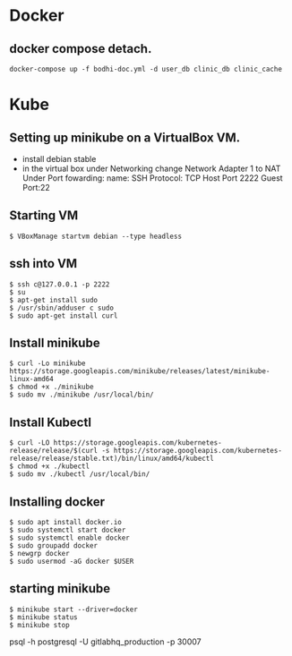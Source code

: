 # Docker
## docker compose detach.
```
docker-compose up -f bodhi-doc.yml -d user_db clinic_db clinic_cache
```

# Kube
## Setting up minikube on a VirtualBox VM.

* install debian stable 
* in the virtual box under Networking change Network Adapter 1 to NAT
Under Port fowarding:
name: SSH
Protocol: TCP
Host Port 2222
Guest Port:22
## Starting VM 
```
$ VBoxManage startvm debian --type headless
```
## ssh into VM
```
$ ssh c@127.0.0.1 -p 2222
$ su 
$ apt-get install sudo
$ /usr/sbin/adduser c sudo
$ sudo apt-get install curl
```

## Install minikube
```
$ curl -Lo minikube https://storage.googleapis.com/minikube/releases/latest/minikube-linux-amd64
$ chmod +x ./minikube
$ sudo mv ./minikube /usr/local/bin/
```

## Install Kubectl
```
$ curl -LO https://storage.googleapis.com/kubernetes-release/release/$(curl -s https://storage.googleapis.com/kubernetes-release/release/stable.txt)/bin/linux/amd64/kubectl
$ chmod +x ./kubectl
$ sudo mv ./kubectl /usr/local/bin/
```

## Installing docker
```
$ sudo apt install docker.io
$ sudo systemctl start docker
$ sudo systemctl enable docker
$ sudo groupadd docker
$ newgrp docker 
$ sudo usermod -aG docker $USER
```

## starting minikube
```
$ minikube start --driver=docker
$ minikube status
$ minikube stop
```

psql -h postgresql -U gitlabhq_production -p 30007

